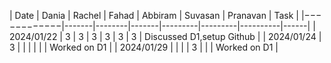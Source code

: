 | Date       | Dania | Rachel | Fahad | Abbiram | Suvasan | Pranavan | Task |
|−−−−−−−−−−−−|-------|--------|-------|---------|---------|----------|------|
| 2024/01/22 | 3     | 3      | 3     | 3       | 3       | 3        | Discussed D1,setup Github |
| 2024/01/24 | 3     |        |       |         |         |          | Worked on D1 |
| 2024/01/29 |       |        |       | 3       |         |          | Worked on D1 |